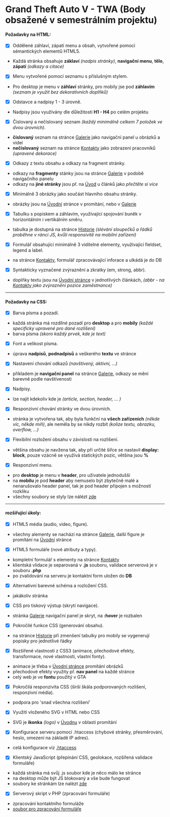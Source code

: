 # Grand Theft Auto V - TWA (Body obsažené v semestrálním projektu)
#### Požadavky na HTML:
- [X] Oddělené záhlaví, zápatí menu a obsah, vytvořené pomocí sémantických elementů HTML5.
- Každá stránka obsahuje **záklaví** *(nadpis stránky)*, **navigační menu**, **tělo**, **zápatí** *(odkazy a citace)*
- [X] Menu vytvořené pomocí seznamu s příslušným stylem.
- Pro desktop je menu v **záhlaví** stránky, pro mobily jse pod **záhlavím** *(seznam je využit bez dekorativních doplňků)*
- [X] Odstavce a nadpisy 1 - 3 úrovně.
- Nadpisy jsou využívány dle důležitosti **H1 - H4** po celém projektu
- [X] Číslovaný a nečíslovaný seznam *(každý minimálně celkem 7 položek ve dvou úrovních)*.
- **číslovaný** seznam na stránce [Galerie](https://github.com/davidvancl/Homeland/blob/master/twa/Pages/gallery.html) jako navigační panel u obrázků a videí
- **nečíslovaný** seznam na stránce [Kontakty](https://github.com/davidvancl/Homeland/blob/master/twa/Pages/contact.html) jako zobrazení pracovníků *(upravené dekorace)*
- [X] Odkazy z textu obsahu a odkazy na fragment stránky.
- odkazy na **fragmenty** stánky jsou na stránce [Galerie](https://github.com/davidvancl/Homeland/blob/master/twa/Pages/gallery.html) v podobě navigačního panelu
- odkazy na **jiné stránky** jsou př. na [Úvod](https://github.com/davidvancl/Homeland/blob/master/twa/index.html) u článků jako *přečtěte si více*
- [X] Minimálně 3 obrázky jako součást hlavního obsahu stránky.
- obrázky jsou na [Úvodní](https://github.com/davidvancl/Homeland/blob/master/twa/index.html) stránce v promítání, nebo v [Galerie](https://github.com/davidvancl/Homeland/blob/master/twa/Pages/gallery.html)
- [X] Tabulku s popiskem a záhlavím, využívající spojování buněk v horizontálním i vertikálním směru.
- tabulka je dostupná na stránce [Historie](https://github.com/davidvancl/Homeland/blob/master/twa/Pages/history.html) *(slévání sloupečků a řádků proběhne v ránci JS, kvůli responsivitě na mobilní zařízení)*
- [X] Formulář obsahující minimálně 3 viditelné elementy, využívající fieldset, legend a label.
- na stránce [Kontakty](https://github.com/davidvancl/Homeland/blob/master/twa/Pages/contact.html), formulář zpracovávající inforace a ulkádá je do DB
- [X] Syntakticky vyznačené zvýraznění a zkratky (em, strong, abbr).
- doplňky textu jsou na [Úvodní stránce](https://github.com/davidvancl/Homeland/blob/master/twa/index.html) v jednotlivých článkách, *(abbr - na [Kontakty](https://github.com/davidvancl/Homeland/blob/master/twa/Pages/contact.html) jako zvýraznění pozice zaměstnance)*

---

#### Požadavky na CSS:
- [X] Barva písma a pozadí.
- každá stránka má rozdílné pozadí pro **desktop** a pro **mobily** *(každé specificky upravené pro dané rozlišení)*
- barva písma *(skoro každý prvek, kde je text)*
- [X] Font a velikost písma.
- úprava **nadpisů**, **podnadpisů** a veškerého **textu** ve stránce
- [X] Nastavení chování odkazů *(navštívený, aktivní, ...)*
- příkladem je **navigační panel** na stránce [Galerie](https://github.com/davidvancl/Homeland/blob/master/twa/Pages/gallery.html), odkazy se mění barevně podle navštívenosti
- [X] Nadpisy.
- lze najít kdekoliv kde je *(article, section, header, ... )*
- [X] Responzivní chování stránky ve dvou úrovních.
- stránka je vytvořena tak, aby byla funkční na **všech zařízeních** *(někde víc, někde míň)*, ale neměla by se nikdy rozbít *(kolize textu, obrazku, overflow, ...)*
- [X] Flexibilní rozložení obsahu v závislosti na rozlišení.
- většina obsahu je navžena tak, aby při určité šířce se nastavil **display: block**, pouze vzácně se využívá statických pozic, většina jsou **%**
- [X] Responzivní menu.
- pro **desktop** je menu v **header**, pro uživatele jednodušší
- na **mobilu** je pod **header** aby nemuselo být zbytečně malé a nenarušovalo header panel, tak je pod header připojen s možností rozkliku
- všechny soubory se styly lze nálézt [zde](https://github.com/davidvancl/Homeland/tree/master/twa/Styles)

---

#### rozšiřující úkoly:
- [X] HTML5 média (audio, video, figure).
- všechny alementy se nachází na stránce [Galerie](https://github.com/davidvancl/Homeland/blob/master/twa/Pages/gallery.html), další figure je promítání na [Úvodní](https://github.com/davidvancl/Homeland/blob/master/twa/index.html) stránce
- [X] HTML5 formuláře (nové atributy a typy).
- kompletní formulář s elementy na stránce [Kontakty](https://github.com/davidvancl/Homeland/blob/master/twa/Pages/contact.html)
- klientská vlidace je separovaná v **.js** souboru, validace serverová je v souboru **.php**
- po zvalidování na serveru je kontaktní form uložen do **DB**
- [X] Alternativní barevné schéma a rozložení CSS.
- jakákoliv stránka
- [X] CSS pro tiskový výstup (skrytí navigace).
- stránka [Galerie](https://github.com/davidvancl/Homeland/blob/master/twa/Pages/gallery.html) navigační panel je skryt, na **:hover** je rozbalen
- [X] Pokročilé funkce CSS (generování obsahu).
- na stránce [Historie](https://github.com/davidvancl/Homeland/blob/master/twa/Pages/history.html) při zmenšení tabulky pro mobily se vygenerují popisky pro jednotlivé řádky
- [X] Rozšířené vlastnosti z CSS3 (animace, přechodové efekty, transformace, nové vlastnosti, vlastní fonty).
- animace je třeba v [Úvodní stránce](https://github.com/davidvancl/Homeland/blob/master/twa/index.html) promítání obrázků
- přechodové efekty využity př. **nav panel** na každé stránce
- celý web je ve **fontu** použitý v GTA
- [X] Pokročilá responzivita CSS (širší škála podporovaných rozlišení, responzivní média).
- podpora pro 'snad všechna rozlišení'
- [X] Využití vloženého SVG v HTML nebo CSS
- SVG je **ikonka** *(logo)* v [Úvodnu](https://github.com/davidvancl/Homeland/blob/master/twa/index.html) v oblasti promítání
- [X] Konfigurace serveru pomocí .htaccess (chybové stránky, přesměrování, heslo, omezení na základě IP adres).
- celá konfigurace viz [.htaccess](https://github.com/davidvancl/Homeland/blob/master/twa/.htaccess)
- [X] Klientský JavaScript (přepínání CSS, geolokace, rozšířená validace formuláře)
- každá stránka má svůj .js soubor kde je něco málo ke stránce
- na desktop může být JS blokovaný a vše bude fungovat
- soubory ke stránkám lze nalézt [zde](https://github.com/davidvancl/Homeland/tree/master/twa/Scripts)
- [X] Serverový skript v PHP (zpracování formuláře)
- zpracování kontaktního formuláže
- [soubor pro zpracování formuláře](https://github.com/davidvancl/Homeland/blob/master/twa/Scripts/save_contact_service.php)

